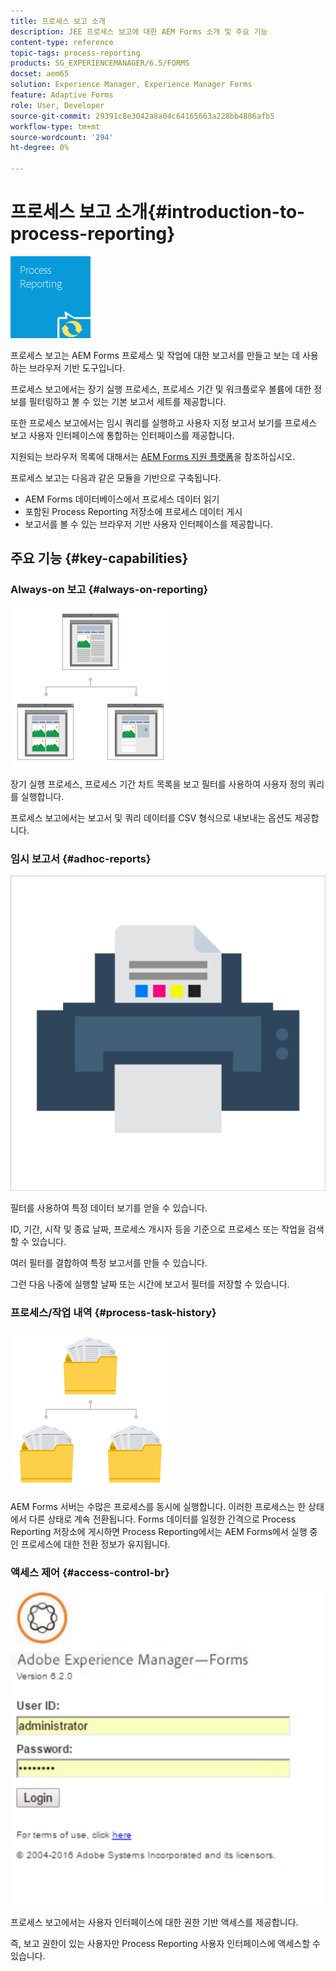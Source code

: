 ```yaml
---
title: 프로세스 보고 소개
description: JEE 프로세스 보고에 대한 AEM Forms 소개 및 주요 기능
content-type: reference
topic-tags: process-reporting
products: SG_EXPERIENCEMANAGER/6.5/FORMS
docset: aem65
solution: Experience Manager, Experience Manager Forms
feature: Adaptive Forms
role: User, Developer
source-git-commit: 29391c8e3042a8a04c64165663a228bb4886afb5
workflow-type: tm+mt
source-wordcount: '294'
ht-degree: 0%

---
```


# 프로세스 보고 소개{#introduction-to-process-reporting}

![프로세스 보고](assets/process-reporting.png)

프로세스 보고는 AEM Forms 프로세스 및 작업에 대한 보고서를 만들고 보는 데 사용하는 브라우저 기반 도구입니다.

프로세스 보고에서는 장기 실행 프로세스, 프로세스 기간 및 워크플로우 볼륨에 대한 정보를 필터링하고 볼 수 있는 기본 보고서 세트를 제공합니다.

또한 프로세스 보고에서는 임시 쿼리를 실행하고 사용자 지정 보고서 보기를 프로세스 보고 사용자 인터페이스에 통합하는 인터페이스를 제공합니다.

지원되는 브라우저 목록에 대해서는 [AEM Forms 지원 플랫폼](/help/forms/using/aem-forms-jee-supported-platforms.md)을 참조하십시오.

프로세스 보고는 다음과 같은 모듈을 기반으로 구축됩니다.

* AEM Forms 데이터베이스에서 프로세스 데이터 읽기
* 포함된 Process Reporting 저장소에 프로세스 데이터 게시
* 보고서를 볼 수 있는 브라우저 기반 사용자 인터페이스를 제공합니다.

## 주요 기능 {#key-capabilities}

### Always-on 보고 {#always-on-reporting}

![사이트 관리](assets/site-management.png)

장기 실행 프로세스, 프로세스 기간 차트 목록을 보고 필터를 사용하여 사용자 정의 쿼리를 실행합니다.

프로세스 보고에서는 보고서 및 쿼리 데이터를 CSV 형식으로 내보내는 옵션도 제공합니다.

### 임시 보고서 {#adhoc-reports}

![인쇄 및 색상](assets/print-&-colour.png)

필터를 사용하여 특정 데이터 보기를 얻을 수 있습니다.

ID, 기간, 시작 및 종료 날짜, 프로세스 개시자 등을 기준으로 프로세스 또는 작업을 검색할 수 있습니다.

여러 필터를 결합하여 특정 보고서를 만들 수 있습니다.

그런 다음 나중에 실행할 날짜 또는 시간에 보고서 필터를 저장할 수 있습니다.

### 프로세스/작업 내역 {#process-task-history}

![파일 관리](assets/file-management.png)

AEM Forms 서버는 수많은 프로세스를 동시에 실행합니다. 이러한 프로세스는 한 상태에서 다른 상태로 계속 전환됩니다. Forms 데이터를 일정한 간격으로 Process Reporting 저장소에 게시하면 Process Reporting에서는 AEM Forms에서 실행 중인 프로세스에 대한 전환 정보가 유지됩니다.

### 액세스 제어 {#access-control-br}

![제목 없음](assets/untitled.png)

프로세스 보고에서는 사용자 인터페이스에 대한 권한 기반 액세스를 제공합니다.

즉, 보고 권한이 있는 사용자만 Process Reporting 사용자 인터페이스에 액세스할 수 있습니다.
